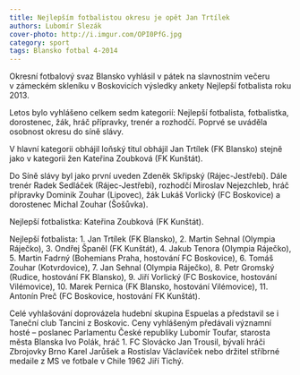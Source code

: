 ```yaml
---
title: Nejlepším fotbalistou okresu je opět Jan Trtílek
authors: Lubomír Slezák
cover-photo: http://i.imgur.com/OPI0PfG.jpg
category: sport
tags: Blansko fotbal 4-2014
---
```


Okresní fotbalový svaz Blansko vyhlásil v pátek na slavnostním večeru v zámeckém skleníku v Boskovicích výsledky ankety Nejlepší fotbalista roku 2013.

Letos bylo vyhlášeno celkem sedm kategorií: Nejlepší fotbalista, fotbalistka, dorostenec, žák, hráč přípravky, trenér a rozhodčí. Poprvé se uváděla osobnost okresu do síně slávy.

V hlavní kategorii obhájil loňský titul obhájil Jan Trtílek (FK Blansko) stejně jako v kategorii žen Kateřina Zoubková (FK Kunštát).

Do Síně slávy byl jako první uveden Zdeněk Skřipský (Rájec-Jestřebí). Dále trenér Radek Sedláček (Rájec-Jestřebí), rozhodčí Miroslav Nejezchleb, hráč přípravky Dominik Zouhar (Lipovec), žák Lukáš Vorlický (FC Boskovice) a dorostenec Michal Zouhar (Šošůvka).

Nejlepší fotbalistka: Kateřina Zoubková (FK Kunštát).

Nejlepší fotbalista: 1. Jan Trtílek (FK Blansko), 2. Martin Sehnal (Olympia Ráječko), 3. Ondřej Španěl (FK Kunštát), 4. Jakub Tenora (Olympia Ráječko), 5. Martin Fadrný (Bohemians Praha, hostování FC Boskovice), 6. Tomáš Zouhar (Kotvrdovice), 7. Jan Sehnal (Olympia Ráječko), 8. Petr Gromský (Rudice, hostování FK Blansko), 9. Jiří Vorlický (FC Boskovice, hostování Vilémovice), 10. Marek Pernica (FK Blansko, hostování Vilémovice), 11. Antonín Preč (FC Boskovice, hostování FK Kunštát).

Celé vyhlašování doprovázela hudební skupina Espuelas a představil se i Taneční club Tancini z Boskovic. Ceny vyhlášeným předávali významní hosté – poslanec Parlamentu České republiky Lubomír Toufar, starosta města Blanska Ivo Polák, hráč 1. FC Slovácko Jan Trousil, bývalí hráči Zbrojovky Brno Karel Jarůšek a Rostislav Václavíček nebo držitel stříbrné medaile z MS ve fotbale v Chile 1962 Jiří Tichý.